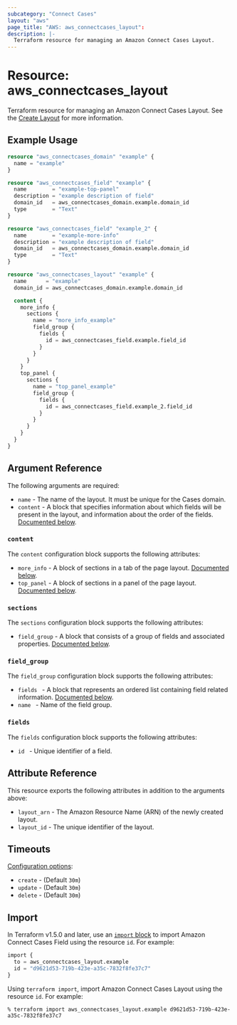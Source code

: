 ```yaml
---
subcategory: "Connect Cases"
layout: "aws"
page_title: "AWS: aws_connectcases_layout":
description: |-
  Terraform resource for managing an Amazon Connect Cases Layout.
---
```


# Resource: aws_connectcases_layout

Terraform resource for managing an Amazon Connect Cases Layout.
See the [Create Layout](https://docs.aws.amazon.com/cases/latest/APIReference/API_CreateLayout.html) for more information.

## Example Usage

```terraform
resource "aws_connectcases_domain" "example" {
  name = "example"
}

resource "aws_connectcases_field" "example" {
  name        = "example-top-panel"
  description = "example description of field"
  domain_id   = aws_connectcases_domain.example.domain_id
  type        = "Text"
}

resource "aws_connectcases_field" "example_2" {
  name        = "example-more-info"
  description = "example description of field"
  domain_id   = aws_connectcases_domain.example.domain_id
  type        = "Text"
}

resource "aws_connectcases_layout" "example" {
  name      = "example"
  domain_id = aws_connectcases_domain.example.domain_id

  content {
    more_info {
      sections {
        name = "more_info_example"
        field_group {
          fields {
            id = aws_connectcases_field.example.field_id
          }
        }
      }
    }
    top_panel {
      sections {
        name = "top_panel_example"
        field_group {
          fields {
            id = aws_connectcases_field.example_2.field_id
          }
        }
      }
    }
  }
}
```

## Argument Reference

The following arguments are required:

* `name` - The name of the layout. It must be unique for the Cases domain.
* `content` - A block that specifies information about which fields will be present in the layout, and information about the order of the fields. [Documented below](#content).

### `content`

The `content` configuration block supports the following attributes:

* `more_info` - A block of sections in a tab of the page layout. [Documented below](#sections).
* `top_panel` - A block of sections in a panel of the page layout. [Documented below](#sections).

### `sections`

The `sections` configuration block supports the following attributes:

* `field_group` - A block that consists of a group of fields and associated properties. [Documented below](#field_group).

### `field_group`

The `field_group` configuration block supports the following attributes:

* `fields ` - A block that represents an ordered list containing field related information. [Documented below](#fields).
* `name ` - Name of the field group.

### `fields`

The `fields` configuration block supports the following attributes:

* `id ` - Unique identifier of a field.

## Attribute Reference

This resource exports the following attributes in addition to the arguments above:

* `layout_arn` - The Amazon Resource Name (ARN) of the newly created layout.
* `layout_id` - The unique identifier of the layout.

## Timeouts

[Configuration options](https://developer.hashicorp.com/terraform/language/resources/syntax#operation-timeouts):

* `create` - (Default `30m`)
* `update` - (Default `30m`)
* `delete` - (Default `30m`)

## Import

In Terraform v1.5.0 and later, use an [`import` block](https://developer.hashicorp.com/terraform/language/import) to import Amazon Connect Cases Field using the resource `id`. For example:

```terraform
import {
  to = aws_connectcases_layout.example
  id = "d9621d53-719b-423e-a35c-7832f8fe37c7"
}
```

Using `terraform import`, import Amazon Connect Cases Layout using the resource `id`. For example:

```console
% terraform import aws_connectcases_layout.example d9621d53-719b-423e-a35c-7832f8fe37c7
```
